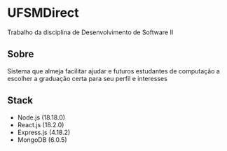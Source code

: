 # UFSMDirect
Trabalho da disciplina de Desenvolvimento de Software II

## Sobre
Sistema que almeja facilitar ajudar e futuros estudantes de computação a escolher a graduação certa para seu perfil e interesses

## Stack
- Node.js (18.18.0)
- React.js (18.2.0)
- Express.js (4.18.2)
- MongoDB (6.0.5)
